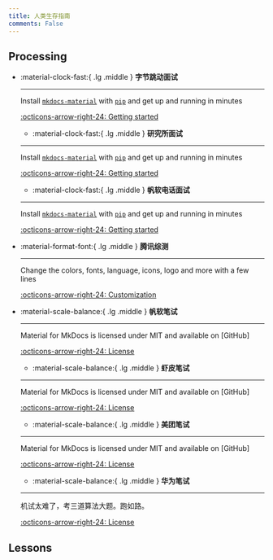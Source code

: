 ```yaml
---
title: 人类生存指南
comments: False
---
```


## Processing
<div class="grid cards" markdown>

-   :material-clock-fast:{ .lg .middle } __字节跳动面试__

    ---

    Install [`mkdocs-material`](#) with [`pip`](#) and get up
    and running in minutes

    [:octicons-arrow-right-24: Getting started](#)
    
    -   :material-clock-fast:{ .lg .middle } __研究所面试__

    ---

    Install [`mkdocs-material`](#) with [`pip`](#) and get up
    and running in minutes

    [:octicons-arrow-right-24: Getting started](#)

    -   :material-clock-fast:{ .lg .middle } __帆软电话面试__

    ---

    Install [`mkdocs-material`](#) with [`pip`](#) and get up
    and running in minutes

    [:octicons-arrow-right-24: Getting started](#)


-   :material-format-font:{ .lg .middle } __腾讯综测__

    ---

    Change the colors, fonts, language, icons, logo and more with a few lines

    [:octicons-arrow-right-24: Customization](#)

-   :material-scale-balance:{ .lg .middle } __帆软笔试__

    ---

    Material for MkDocs is licensed under MIT and available on [GitHub]

    [:octicons-arrow-right-24: License](#)

    -   :material-scale-balance:{ .lg .middle } __虾皮笔试__

    ---

    Material for MkDocs is licensed under MIT and available on [GitHub]

    [:octicons-arrow-right-24: License](#)

    -   :material-scale-balance:{ .lg .middle } __美团笔试__

    ---

    Material for MkDocs is licensed under MIT and available on [GitHub]

    [:octicons-arrow-right-24: License](#)

    -   :material-scale-balance:{ .lg .middle } __华为笔试__

    ---

    机试太难了，考三道算法大题。跑如路。

    [:octicons-arrow-right-24: License](#)

</div>

## Lessons